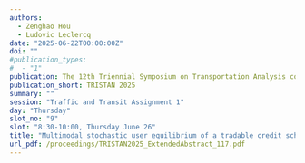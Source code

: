 ```yaml
---
authors:
  - Zenghao Hou
  - Ludovic Leclercq
date: "2025-06-22T00:00:00Z"
doi: ""
#publication_types:
#  - "1"
publication: The 12th Triennial Symposium on Transportation Analysis conference
publication_short: TRISTAN 2025
summary: ""
session: "Traffic and Transit Assignment 1"
day: "Thursday"
slot_no: "9"
slot: "8:30-10:00, Thursday June 26"
title: "Multimodal stochastic user equilibrium of a tradable credit scheme considering vehicle capacity and passenger waiting time"
url_pdf: /proceedings/TRISTAN2025_ExtendedAbstract_117.pdf
---
```

